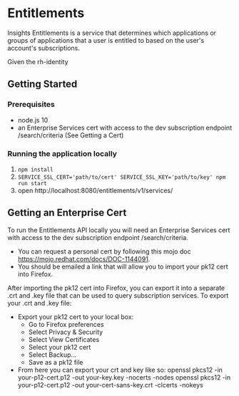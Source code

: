 # Entitlements

Insights Entitlements is a service that determines which applications or groups of applications that a user is entitled to based on the user's account's subscriptions.

Given the rh-identity

## Getting Started

### Prerequisites

* node.js 10
* an Enterprise Services cert with access to the dev subscription endpoint /search/criteria (See Getting a Cert)

### Running the application locally

1. ```npm install```
2. ```SERVICE_SSL_CERT='path/to/cert' SERVICE_SSL_KEY='path/to/key' npm run start```
3. open http://localhost:8080/entitlements/v1/services/

## Getting an Enterprise Cert

To run the Entitlements API locally you will need an Enterprise Services cert with access to the dev subscription endpoint /search/criteria.

* You can request a personal cert by following this mojo doc https://mojo.redhat.com/docs/DOC-1144091. 
* You should be emailed a link that will allow you to import your pk12 cert into Firefox.

After importing the pk12 cert into Firefox, you can export it into a separate .crt and .key file that can be used to
query subscription services. To export your .crt and .key file:

* Export your pk12 cert to your local box:
    * Go to Firefox preferences
    * Select Privacy & Security
    * Select View Certificates
    * Select your pk12 cert
    * Select Backup...
    * Save as a pk12 file  
* From here you can export your crt and key like so:
    openssl pkcs12 -in your-p12-cert.p12 -out your-key.key -nocerts -nodes
    openssl pkcs12 -in your-p12-cert.p12 -out your-cert-sans-key.crt -clcerts -nokeys

